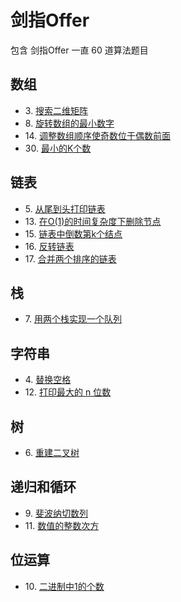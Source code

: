 # 剑指Offer

包含 剑指Offer 一直 60 道算法题目

## 数组

- 3\. [搜索二维矩阵](./剑指Offer/search-a-2d-matrix.md)
- 8\. [旋转数组的最小数字](./find-minimum-in-rotated-sorted-array.md)
- 14\. [调整数组顺序使奇数位于偶数前面](./reOrderArray.md)
- 30\. [最小的K个数]()

## 链表

- 5\. [从尾到头打印链表](./print-link-from-tail.md)
- 13\. [在O(1)的时间复杂度下删除节点]()
- 15\. [链表中倒数第k个结点](./FindKthToTail.md)
- 16\. [反转链表](./revert-link.md)
- 17\. [合并两个排序的链表](./merge-sort-link.md)


## 栈
- 7\. [用两个栈实现一个队列](./two-stack-fifo.md)

## 字符串

- 4\. [替换空格](./replay-space.md)
- 12\. [打印最大的 n 位数](./printn.md)

## 树

- 6\. [重建二叉树](./reConstructBinaryTree.md)

## 递归和循环

- 9\. [斐波纳切数列](./fibonacci.md)
- 11\. [数值的整数次方](./power.md)

## 位运算

- 10\. [二进制中1的个数](./number-of-one.md)
